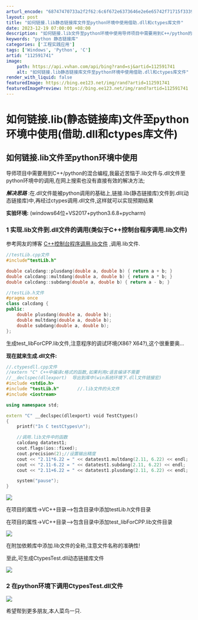 ```yaml
---
arturl_encode: "68747470733a2f2f62:6c6f672e6373646e2e6e65742f71715f33393631343536352f:61727469636c652f64657461696c732f313132353931373431"
layout: post
title: "如何链接.lib静态链接库文件至python环境中使用借助.dll和ctypes库文件"
date: 2023-12-19 07:00:00 +08:00
description: "如何链接.lib文件至python环境中使用导师项目中需要用到C++/python的混合编程,我最近"
keywords: "python 静态链接库"
categories: ['工程实践应用']
tags: ['Windows', 'Python', 'C']
artid: "112591741"
image:
    path: https://api.vvhan.com/api/bing?rand=sj&artid=112591741
    alt: "如何链接.lib静态链接库文件至python环境中使用借助.dll和ctypes库文件"
render_with_liquid: false
featuredImage: https://bing.ee123.net/img/rand?artid=112591741
featuredImagePreview: https://bing.ee123.net/img/rand?artid=112591741
---
```


# 如何链接.lib(静态链接库)文件至python环境中使用(借助.dll和ctypes库文件)

## 如何链接.lib文件至python环境中使用

导师项目中需要用到C++/python的混合编程,我最近苦恼于.lib文件与.dll文件至python环境中的调用,在网上搜索也没有直接有效的解决方法;

***解决思路***
:在.dll文件能被python调用的基础上,链接.lib(静态链接库)文件到.dll(动态链接库)中,再经过ctypes调用.dll文件,这样就可以实现预期结果

**实验环境:**
(windows64位+VS2017+python3.6.8+pycharm)

### 1 实现.lib文件到.dll文件的调用(类似于C++控制台程序调用.lib文件)

参考网友的博客
[C++控制台程序调用.lib文件](https://blog.csdn.net/zmdsjtu/article/details/72673534?utm_medium=distribute.pc_relevant.none-task-blog-searchFromBaidu-17.control&depth_1-utm_source=distribute.pc_relevant.none-task-blog-searchFromBaidu-17.control)
,调用.lib文件.

```cpp
//testLib.cpp文件
#include"testLib.h"

double calcdang::plusdang(double a, double b) { return a + b; }
double calcdang::multdang(double a, double b) { return a * b; }
double calcdang::subdang(double a, double b) { return a - b; }
```

```cpp
//testLib.h文件
#pragma once
class calcdang {
public:
	double plusdang(double a, double b);
	double multdang(double a, double b);
	double subdang(double a, double b);
};

```

生成test\_libForCPP.lib文件,注意程序的调试环境(X86? X64?),这个很重要奥...

**现在就来生成.dll文件:**

```cpp
//.ctypesdll.cpp文件
//extern "C" C++中编译c格式的函数,如果利用c语言编译不需要
//__declspec(dllexport)  导出到库中(win系统环境下.dll文件链接宏)
#include <stdio.h>
#include "testLib.h"       //.lib文件的头文件
#include <iostream>

using namespace std;

extern "C" __declspec(dllexport) void TestCtypes() 
{
	printf("In C testCtypes\n");	

    //调用.lib文件中的函数
	calcdang datatest1;
	cout.flags(ios::fixed);
	cout.precision(2);//设置输出精度
	cout << "2.11*6.22 = " << datatest1.multdang(2.11, 6.22) << endl;
	cout << "2.11-6.22 = " << datatest1.subdang(2.11, 6.22) << endl;
	cout << "2.11+6.22 = " << datatest1.plusdang(2.11, 6.22) << endl;

	system("pause");
}

```

![](https://i-blog.csdnimg.cn/blog_migrate/a4b7c6c92d4c7622b48d1f2c7459554b.png)

在项目的属性->VC++目录-->包含目录中添加testLib.h文件目录

在项目的属性->VC++目录-->包含目录中添加test\_libForCPP.lib文件目录

![](https://i-blog.csdnimg.cn/blog_migrate/f40ae97ed8e18b967ba8292c402fecae.png)

在附加依赖库中添加.lib文件的全称,注意文件名称的准确性!

至此,可生成CtypesTest.dll动态链接库文件

![](https://i-blog.csdnimg.cn/blog_migrate/f47a5dba151cf2805fcd0eed37632ed6.png)

### 2 在python环境下调用CtypesTest.dll文件

![](https://i-blog.csdnimg.cn/blog_migrate/234c72a3046a3c9add6d8cb61c143b5f.png)

希望帮到更多朋友,本人菜鸟一只.